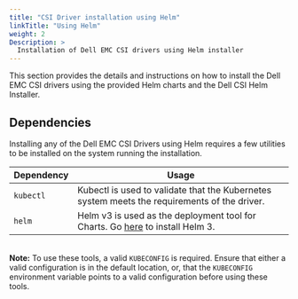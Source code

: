 ```yaml
---
title: "CSI Driver installation using Helm"
linkTitle: "Using Helm"
weight: 2
Description: >
  Installation of Dell EMC CSI drivers using Helm installer
---
```


This section provides the details and instructions on how to install the Dell EMC CSI drivers using the provided Helm charts and the Dell CSI Helm Installer.
## Dependencies

Installing any of the Dell EMC CSI Drivers using Helm requires a few utilities to be installed on the system running the installation.

| Dependency | Usage |
|------------|-------|
| `kubectl`  | Kubectl is used to validate that the Kubernetes system meets the requirements of the driver. |
| `helm`     | Helm v3 is used as the deployment tool for Charts. Go [here](https://helm.sh/docs/intro/install/) to install Helm 3.|

\
**Note:** To use these tools, a valid `KUBECONFIG` is required. Ensure that either a valid configuration is in the default location, or, that the `KUBECONFIG` environment variable points to a valid configuration before using these tools.
